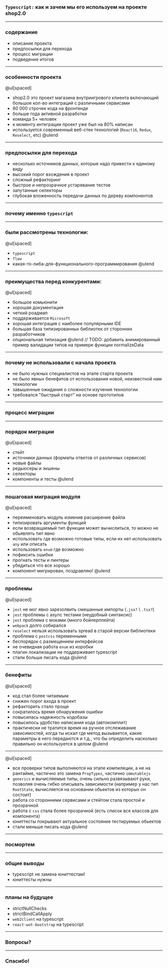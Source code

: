 ### `Typescript:` как и зачем мы его используем на проекте shop2.0

---

### содержание

- описание проекта
- предпосылки для перехода
- процесс миграции
- подведение итогов

---

### особенности проекта

@ul[spaced]
- shop2.0 это проект магазина внутриигрового клиента включающий большое кол-во интеграций с различными сервисами
- 80 000 строчек кода на фронтенде
- больше года активной разработки 
- команда 5+ человек
- к моменту интеграции проект уже был на 80% написан
- используется современный веб-стек технологий (`React16`, `Redux`, `Reselect`, etc)
@ulend

---

### предпосылки для перехода

- несколько источников данных, которые надо привести к единому виду
- высокий порог вхождения в проект
- сложный рефакторинг
- быстрое и непрозрачное устаревание тестов
- запутанные селекторы
- глубокая вложенность передачи данных по дереву компонентов

---

### почему именно `typescript`

---

### были рассмотрены технологии:

@ul[spaced]
- `typescript`
- `flow`
- какая-то-либа-для-функционального-программирования
@ulend

---

### преимущества перед конкурентами:

@ul[spaced]
- большое комьюнити
- хорошая документация
- четкий роадмап
- поддерживается `Microsoft`
- хорошая интеграция с наиболее популярными IDE
- большая база типизированных библиотек от сторонних разработчиков
- опциональная типизация
@ulend
// TODO: добавить анимированный пример валидации типов на примере функции normalizeData

---

### почему не использовали с начала проекта

- не было нужных специалистов на этапе старта проекта
- не было явных бенефитов от использования новой, неизвестной нам технологии
- завышенные ожидания о сложности изучения технологии
- требовался "быстрый старт" на основе прототипов

---

### процесс миграции

---

### порядок миграции

@ul[spaced]
- стейт
- источники данных (форматы ответов от различных сервисов)
- новые файлы
- редьюсеры и экшены 
- селекторы 
- компоненты и тесты
@ulend

---

### пошаговая миграция модуля

@ul[spaced]
- переименовать модуль изменив расширение файла
- типизировать аргументы функций
- если возвращаемый тип функции может вычислиться, то можно не обьявлять тип явно
- использовать где возможно готовые типы, если их нет использовать `any` или описать
- использовать `enum` где возможно
- пофиксить ошибки
- прогнать тесты и линтеры
- убедиться что все хорошо
- компонент мигрирован, поздравляю!
@ulend

---

### проблемы

@ul[spaced]
- `jest` не мог явно зарезолвить смешанные импорты (`.jsx?` \ `.tsx?`)
- `jest` проблемы с async тестами (неудобный синтаксис)
- `jest` проблема с моками (много бойлерплейта)
- `webpack` долго собирался 
- `reselect` нельзя использовать spread в старой версии библиотеки
- проблема с `postcss` переменными
- беспорядок с размещением интерфейсов
- не очевидная работа `enum` из коробки
- плагин локализации не поддерживает typescript
- стали больше писать кода
@ulend

---

### бенефиты

@ul[spaced]
- код стал более читаемым
- снижен порог входа в проект
- рефакторить стало проще
- сократилось время обнаружения ошибки
- повысилась надежность кодобазы
- повысилось удобство написания кода (автокомплит)
- практически не тратится время на ручное отслеживание зависимостей, когда ты искал где метод вызывается, какие параметры в него передаются и т.д., что бы определить насколько правильно он используется в целом
@ulend

---

@ul[spaced]
- все проверки типов выполняются на этапе компиляции, а не на рантайме, частично это замена `PropTypes`, частично `immutablejs`
- `generics` и вычисляемые типы, очень сильно развязывают руки, позволяя очень гибко описывать зависимости (например у нас тип `RootState`, вычисляется на основании обьектов из которых он состоит)
- работа со сторонними сервисами и стейтом стала простой и прозрачной
- работа с `css` стала более прозрачной (есть список все классов для компонента)
- юниттесты покрывают актуальное состояние тестируемых обьектов
- стали меньше писать кода
@ulend

---

### посмортем

---

### общие выводы

- typescript не замена юниттестам!
- юниттесты нужны

---

### планы на будущее

- strictNullChecks
- strictBindCallApply
- `web2client` на typescript
- `react-wot-bootstrap` на typescript

---

### Вопросы?

---

### Спасибо!
